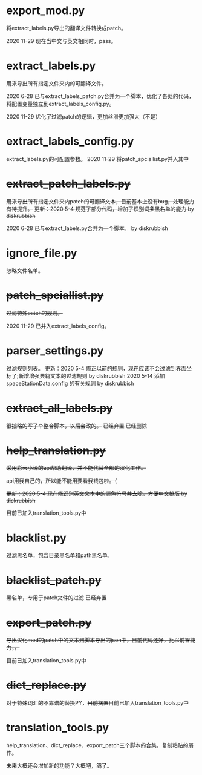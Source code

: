 # export_mod.py

将extract_labels.py导出的翻译文件转换成patch。

2020 11-29 现在当中文与英文相同时，pass。

# extract_labels.py

用来导出所有指定文件夹内的可翻译文件。

2020 6-28 已与extract_labels_patch.py合并为一个脚本，优化了各处的代码，将配置变量独立到extract_labels_config.py。

2020 11-29 优化了过滤patch的逻辑，更加丝滑更加强大（不是）

# extract_labels_config.py

extract_labels.py的可配置参数。
2020 11-29 将patch_spciallist.py并入其中

# ~~extract_patch_labels.py~~

~~用来导出所有指定文件夹内patch的可翻译文本，目前基本上没有bug，处理能力有待提升。~~
~~更新：2020 5-4 规范了部分代码，增加了识别词条黑名单的能力 by diskrubbish~~

2020 6-28 已与extract_labels.py合并为一个脚本。  by diskrubbish

# ignore_file.py

忽略文件名单。

# ~~patch_spciallist.py~~

~~过滤特殊patch的规则。~~

2020 11-29 已并入extract_labels_config。


# parser_settings.py

过滤规则列表。
更新：2020 5-4 修正以前的规则，现在应该不会过滤到界面坐标了;新增增强典籍文本的过滤规则 by diskrubbish
    2020 5-14 添加 spaceStationData.config 的有关规则  by diskrubbish

# ~~extract_all_labels.py~~

~~很拙略的写了个整合脚本，以后会改的。~~ ~~已经弃置~~ 已经删除

# ~~help_translation.py~~

~~采用彩云小译的api帮助翻译，并不能代替全部的汉化工作。~~

~~api用我自己的，所以能不能用要看我钱包啦。（~~

~~更新：2020 5-4 现在能识别英文文本中的颜色符号并去除，方便中文排版 by diskrubbish~~

目前已加入translation_tools.py中

# blacklist.py

过滤黑名单，包含目录黑名单和path黑名单。

# ~~blacklist_patch.py~~

~~黑名单，专用于patch文件的过滤~~ 已经弃置

# ~~export_patch.py~~

~~导出汉化mod的patch中的文本到脚本导出的json中，目前代码还好，比以前智能力，，~~

目前已加入translation_tools.py中

# ~~dict_replace.py~~

对于特殊词汇的不靠谱的替换PY，~~目前搁置~~目前已加入translation_tools.py中

# translation_tools.py

help_translation、dict_replace、export_patch三个脚本的合集，复制粘贴的屑作。

未来大概还会增加新的功能？大概吧，鸽了。

